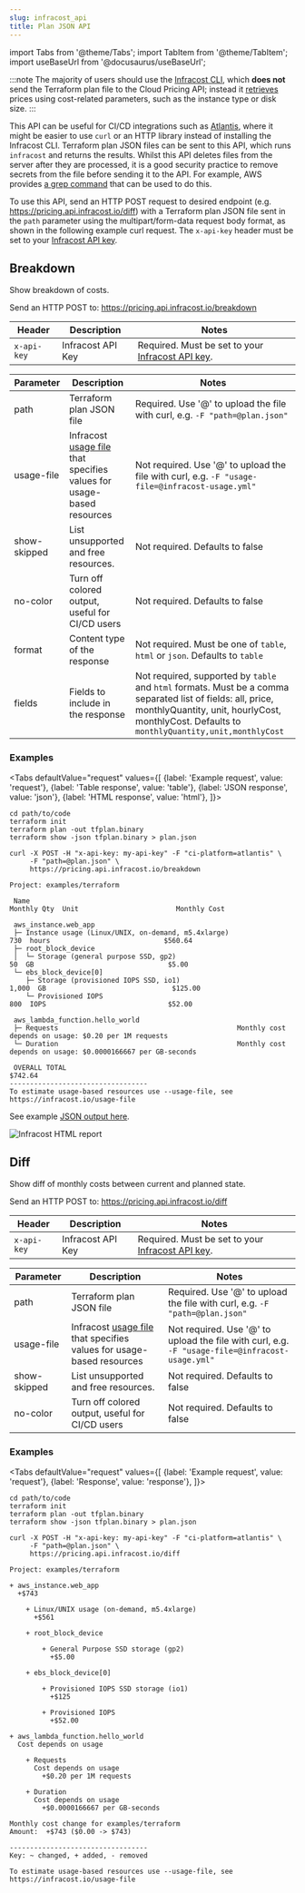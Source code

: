 ```yaml
---
slug: infracost_api
title: Plan JSON API
---
```


import Tabs from '@theme/Tabs';
import TabItem from '@theme/TabItem';
import useBaseUrl from '@docusaurus/useBaseUrl';

:::note
The majority of users should use the [Infracost CLI](/docs/#quick-start), which **does not** send the Terraform plan file to the Cloud Pricing API; instead it [retrieves](/docs/faq#what-data-is-sent-to-the-cloud-pricing-api) prices using cost-related parameters, such as the instance type or disk size.
:::

This API can be useful for CI/CD integrations such as [Atlantis](/docs/integrations/cicd#atlantis), where it might be easier to use `curl` or an HTTP library instead of installing the Infracost CLI. Terraform plan JSON files can be sent to this API, which runs `infracost` and returns the results. Whilst this API deletes files from the server after they are processed, it is a good security practice to remove secrets from the file before sending it to the API. For example, AWS provides [a grep command](https://gist.github.com/alikhajeh1/f2c3f607c44dabc70c73e04d47bb1307) that can be used to do this.

To use this API, send an HTTP POST request to desired endpoint (e.g. https://pricing.api.infracost.io/diff) with a Terraform plan JSON file sent in the `path` parameter using the multipart/form-data request body format, as shown in the following example curl request. The `x-api-key` header must be set to your [Infracost API key](/docs/#2-get-api-key).

## Breakdown

Show breakdown of costs.

Send an HTTP POST to: https://pricing.api.infracost.io/breakdown

| Header | Description | Notes |
| ---       | ---         | ---   |
| `x-api-key` | Infracost API Key | Required.  Must be set to your [Infracost API key](/docs/#2-get-api-key). |

| Parameter | Description | Notes |
| ---       | ---         | ---   |
| path | Terraform plan JSON file | Required. Use '@' to upload the file with curl, e.g. `-F "path=@plan.json"` |
| usage-file | Infracost [usage file](/docs/features/usage_based_resources) that specifies values for usage-based resources | Not required. Use '@' to upload the file with curl, e.g. `-F "usage-file=@infracost-usage.yml"` |
| show-skipped | List unsupported and free resources. | Not required. Defaults to false |
| no-color | Turn off colored output, useful for CI/CD users | Not required. Defaults to false |
| format | Content type of the response | Not required.  Must be one of `table`, `html` or `json`.  Defaults to `table` |
| fields | Fields to include in the response | Not required, supported by `table` and `html` formats.  Must be a comma separated list of fields: all, price, monthlyQuantity, unit, hourlyCost, monthlyCost.  Defaults to `monthlyQuantity,unit,monthlyCost` |

### Examples

<Tabs
defaultValue="request"
values={[
{label: 'Example request', value: 'request'},
{label: 'Table response', value: 'table'},
{label: 'JSON response', value: 'json'},
{label: 'HTML response', value: 'html'},
]}>
<TabItem value="request">

  ```shell
  cd path/to/code
  terraform init
  terraform plan -out tfplan.binary
  terraform show -json tfplan.binary > plan.json

  curl -X POST -H "x-api-key: my-api-key" -F "ci-platform=atlantis" \
       -F "path=@plan.json" \
       https://pricing.api.infracost.io/breakdown
  ```

  </TabItem>
  <TabItem value="table">

  ```text
  Project: examples/terraform
  
   Name                                                           Monthly Qty  Unit                        Monthly Cost 
                                                                                                                        
   aws_instance.web_app                                                                                                 
   ├─ Instance usage (Linux/UNIX, on-demand, m5.4xlarge)                  730  hours                            $560.64 
   ├─ root_block_device                                                                                                 
   │  └─ Storage (general purpose SSD, gp2)                                50  GB                                 $5.00 
   └─ ebs_block_device[0]                                                                                               
      ├─ Storage (provisioned IOPS SSD, io1)                            1,000  GB                               $125.00 
      └─ Provisioned IOPS                                                 800  IOPS                              $52.00 
                                                                                                                        
   aws_lambda_function.hello_world                                                                                      
   ├─ Requests                                            Monthly cost depends on usage: $0.20 per 1M requests          
   └─ Duration                                            Monthly cost depends on usage: $0.0000166667 per GB-seconds   
                                                                                                                        
   OVERALL TOTAL                                                                                                $742.64 
  ----------------------------------
  To estimate usage-based resources use --usage-file, see https://infracost.io/usage-file
  ```

  </TabItem>
  <TabItem value="json">

  See example [JSON output here](/docs/features/cli_commands/#examples).

  </TabItem>
  <TabItem value="html">
    <img src={useBaseUrl("img/screenshots/html_report.png")} alt="Infracost HTML report" />
  </TabItem>
</Tabs>

## Diff 

Show diff of monthly costs between current and planned state.

Send an HTTP POST to: https://pricing.api.infracost.io/diff

| Header | Description | Notes |
| ---       | ---         | ---   |
| `x-api-key` | Infracost API Key | Required.  Must be set to your [Infracost API key](/docs/#2-get-api-key). |

| Parameter | Description | Notes |
| ---       | ---         | ---   |
| path | Terraform plan JSON file | Required. Use '@' to upload the file with curl, e.g. `-F "path=@plan.json"` |
| usage-file | Infracost [usage file](/docs/features/usage_based_resources) that specifies values for usage-based resources | Not required. Use '@' to upload the file with curl, e.g. `-F "usage-file=@infracost-usage.yml"` |
| show-skipped | List unsupported and free resources. | Not required. Defaults to false |
| no-color | Turn off colored output, useful for CI/CD users | Not required. Defaults to false |

### Examples

<Tabs
  defaultValue="request"
  values={[
    {label: 'Example request', value: 'request'},
    {label: 'Response', value: 'response'},
  ]}>
  <TabItem value="request">

  ```shell
  cd path/to/code
  terraform init
  terraform plan -out tfplan.binary
  terraform show -json tfplan.binary > plan.json

  curl -X POST -H "x-api-key: my-api-key" -F "ci-platform=atlantis" \
       -F "path=@plan.json" \
       https://pricing.api.infracost.io/diff
  ```

  </TabItem>
  <TabItem value="response">

  ```text
  Project: examples/terraform

  + aws_instance.web_app
    +$743

      + Linux/UNIX usage (on-demand, m5.4xlarge)
        +$561

      + root_block_device

          + General Purpose SSD storage (gp2)
            +$5.00

      + ebs_block_device[0]

          + Provisioned IOPS SSD storage (io1)
            +$125

          + Provisioned IOPS
            +$52.00

  + aws_lambda_function.hello_world
    Cost depends on usage

      + Requests
        Cost depends on usage
          +$0.20 per 1M requests

      + Duration
        Cost depends on usage
          +$0.0000166667 per GB-seconds

  Monthly cost change for examples/terraform
  Amount:  +$743 ($0.00 -> $743)

  ----------------------------------
  Key: ~ changed, + added, - removed

  To estimate usage-based resources use --usage-file, see https://infracost.io/usage-file
  ```

  </TabItem>
</Tabs>
